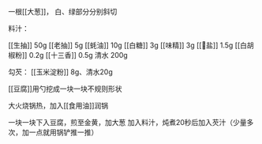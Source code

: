

一根[[大葱]]， 白、绿部分分别斜切

料汁：

[[生抽]] 50g
[[老抽]] 5g
[[蚝油]] 10g
[[白糖]] 3g
[[味精]] 3g
[[🧂盐]] 1.5g
[[白胡椒粉]] 0.2g
[[十三香]] 0.5g
清水 200g

勾芡： [[玉米淀粉]] 8g、清水20g

[[豆腐]]用勺挖成一块一块不规则形状

大火烧锅热，加入[[食用油]]润锅

一块一块下入豆腐，煎至金黄，加大葱 加入料汁，炖煮20秒后加入芡汁（少量多次，加一点就用锅铲推一推）


